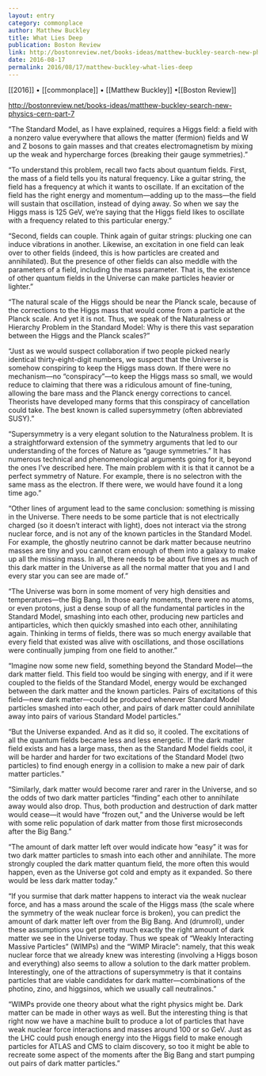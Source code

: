 ```yaml
---
layout: entry
category: commonplace
author: Matthew Buckley
title: What Lies Deep
publication: Boston Review
link: http://bostonreview.net/books-ideas/matthew-buckley-search-new-physics-cern-part-7
date: 2016-08-17
permalink: 2016/08/17/matthew-buckley-what-lies-deep
---
```


[[2016]] • [[commonplace]] • [[Matthew Buckley]] •[[Boston Review]]

http://bostonreview.net/books-ideas/matthew-buckley-search-new-physics-cern-part-7

“The Standard Model, as I have explained, requires a Higgs field: a field with a nonzero value everywhere that allows the matter (fermion) fields and W and Z bosons to gain masses and that creates electromagnetism by mixing up the weak and hypercharge forces (breaking their gauge symmetries).”

“To understand this problem, recall two facts about quantum fields. First, the mass of a field tells you its natural frequency. Like a guitar string, the field has a frequency at which it wants to oscillate. If an excitation of the field has the right energy and momentum—adding up to the mass—the field will sustain that oscillation, instead of dying away. So when we say the Higgs mass is 125 GeV, we’re saying that the Higgs field likes to oscillate with a frequency related to this particular energy.”

“Second, fields can couple. Think again of guitar strings: plucking one can induce vibrations in another. Likewise, an excitation in one field can leak over to other fields (indeed, this is how particles are created and annihilated). But the presence of other fields can also meddle with the parameters of a field, including the mass parameter. That is, the existence of other quantum fields in the Universe can make particles heavier or lighter.”

“The natural scale of the Higgs should be near the Planck scale, because of the corrections to the Higgs mass that would come from a particle at the Planck scale. And yet it is not. Thus, we speak of the Naturalness or Hierarchy Problem in the Standard Model: Why is there this vast separation between the Higgs and the Planck scales?”

“Just as we would suspect collaboration if two people picked nearly identical thirty-eight-digit numbers, we suspect that the Universe is somehow conspiring to keep the Higgs mass down. If there were no mechanism—no “conspiracy”—to keep the Higgs mass so small, we would reduce to claiming that there was a ridiculous amount of fine-tuning, allowing the bare mass and the Planck energy corrections to cancel. Theorists have developed many forms that this conspiracy of cancellation could take. The best known is called supersymmetry (often abbreviated SUSY).”

“Supersymmetry is a very elegant solution to the Naturalness problem. It is a straightforward extension of the symmetry arguments that led to our understanding of the forces of Nature as “gauge symmetries.” It has numerous technical and phenomenological arguments going for it, beyond the ones I’ve described here. The main problem with it is that it cannot be a perfect symmetry of Nature. For example, there is no selectron with the same mass as the electron. If there were, we would have found it a long time ago.”

“Other lines of argument lead to the same conclusion: something is missing in the Universe. There needs to be some particle that is not electrically charged (so it doesn’t interact with light), does not interact via the strong nuclear force, and is not any of the known particles in the Standard Model. For example, the ghostly neutrino cannot be dark matter because neutrino masses are tiny and you cannot cram enough of them into a galaxy to make up all the missing mass. In all, there needs to be about five times as much of this dark matter in the Universe as all the normal matter that you and I and every star you can see are made of.”

“The Universe was born in some moment of very high densities and temperatures—the Big Bang. In those early moments, there were no atoms, or even protons, just a dense soup of all the fundamental particles in the Standard Model, smashing into each other, producing new particles and antiparticles, which then quickly smashed into each other, annihilating again. Thinking in terms of fields, there was so much energy available that every field that existed was alive with oscillations, and those oscillations were continually jumping from one field to another.”

“Imagine now some new field, something beyond the Standard Model—the dark matter field. This field too would be singing with energy, and if it were coupled to the fields of the Standard Model, energy would be exchanged between the dark matter and the known particles. Pairs of excitations of this field—new dark matter—could be produced whenever Standard Model particles smashed into each other, and pairs of dark matter could annihilate away into pairs of various Standard Model particles.”

“But the Universe expanded. And as it did so, it cooled. The excitations of all the quantum fields became less and less energetic. If the dark matter field exists and has a large mass, then as the Standard Model fields cool, it will be harder and harder for two excitations of the Standard Model (two particles) to find enough energy in a collision to make a new pair of dark matter particles.”

“Similarly, dark matter would become rarer and rarer in the Universe, and so the odds of two dark matter particles “finding” each other to annihilate away would also drop. Thus, both production and destruction of dark matter would cease—it would have “frozen out,” and the Universe would be left with some relic population of dark matter from those first microseconds after the Big Bang.”

“The amount of dark matter left over would indicate how “easy” it was for two dark matter particles to smash into each other and annihilate. The more strongly coupled the dark matter quantum field, the more often this would happen, even as the Universe got cold and empty as it expanded. So there would be less dark matter today.”

“If you surmise that dark matter happens to interact via the weak nuclear force, and has a mass around the scale of the Higgs mass (the scale where the symmetry of the weak nuclear force is broken), you can predict the amount of dark matter left over from the Big Bang. And (drumroll), under these assumptions you get pretty much exactly the right amount of dark matter we see in the Universe today. Thus we speak of “Weakly Interacting Massive Particles” (WIMPs) and the “WIMP Miracle”: namely, that this weak nuclear force that we already knew was interesting (involving a Higgs boson and everything) also seems to allow a solution to the dark matter problem. Interestingly, one of the attractions of supersymmetry is that it contains particles that are viable candidates for dark matter—combinations of the photino, zino, and higgsinos, which we usually call neutralinos.”

“WIMPs provide one theory about what the right physics might be. Dark matter can be made in other ways as well. But the interesting thing is that right now we have a machine built to produce a lot of particles that have weak nuclear force interactions and masses around 100 or so GeV. Just as the LHC could push enough energy into the Higgs field to make enough particles for ATLAS and CMS to claim discovery, so too it might be able to recreate some aspect of the moments after the Big Bang and start pumping out pairs of dark matter particles.”
